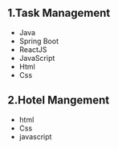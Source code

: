 ## 1.Task Management ##
* Java
* Spring Boot
* ReactJS
* JavaScript
* Html
* Css


## 2.Hotel Mangement ##
* html
* Css
* javascript


